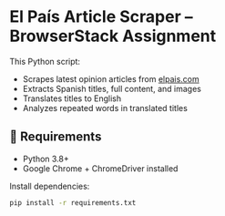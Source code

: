 # El País Article Scraper – BrowserStack Assignment

This Python script:
- Scrapes latest opinion articles from [elpais.com](https://elpais.com/opinion/)
- Extracts Spanish titles, full content, and images
- Translates titles to English
- Analyzes repeated words in translated titles

## 🔧 Requirements

- Python 3.8+
- Google Chrome + ChromeDriver installed

Install dependencies:

```bash
pip install -r requirements.txt

